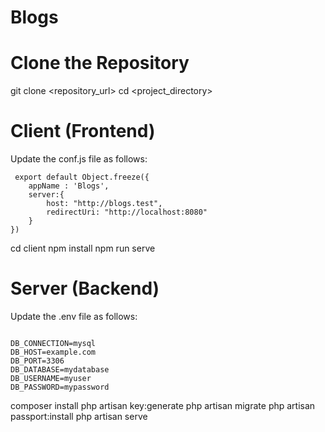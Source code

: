 # Blogs

# Clone the Repository

git clone <repository_url>
cd <project_directory>

# Client (Frontend)

Update the conf.js file as follows:

```
 export default Object.freeze({
    appName : 'Blogs',
    server:{
        host: "http://blogs.test",
        redirectUri: "http://localhost:8080"
    }
})
```
cd client
npm install
npm run serve

# Server (Backend)

Update the .env file as follows:

```

DB_CONNECTION=mysql
DB_HOST=example.com
DB_PORT=3306
DB_DATABASE=mydatabase
DB_USERNAME=myuser
DB_PASSWORD=mypassword

```

composer install
php artisan key:generate
php artisan migrate
php artisan passport:install
php artisan serve


